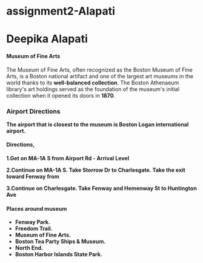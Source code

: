# assignment2-Alapati

 # Deepika Alapati

#### Museum of Fine Arts

The Museum of Fine Arts, often recognized as the Boston Museum of Fine Arts, is a Boston national artifact and one of the largest art museums in the world thanks to its **well-balanced collection**. The Boston Athenaeum library's art holdings served as the foundation of the museum's initial collection when it opened its doors in **1870**.<b>

### Airport Directions

The airport that is closest to the museum is Boston Logan international airport.

#### Directions,
1.Get on MA-1A S from Airport Rd - Arrival Level

2.Continue on MA-1A S. Take Storrow Dr to Charlesgate. Take the exit toward Fenway from

3.Continue on Charlesgate. Take Fenway and Hemenway St to Huntington Ave

#### Places around museum

* Fenway Park.
* Freedom Trail.
* Museum of Fine Arts.
* Boston Tea Party Ships & Museum.
* North End.
* Boston Harbor Islands State Park.